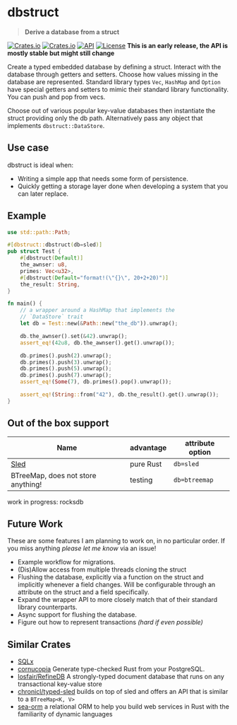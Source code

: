 # dbstruct

> **Derive a database from a struct**

[![Crates.io](https://img.shields.io/crates/v/dbstruct?style=flat-square)](https://crates.io/crates/dbstruct)
[![Crates.io](https://img.shields.io/crates/d/dbstruct?style=flat-square)](https://crates.io/crates/dbstruct)
[![API](https://docs.rs/dbstruct/badge.svg)](https://docs.rs/dbstruct)
[![License](https://img.shields.io/badge/license-MIT-blue?style=flat-square)](LICENSE-MIT)
**This is an early release, the API is mostly stable but might still change**

Create a typed embedded database by defining a struct. Interact with the database through getters and setters. Choose how values missing in the database are represented. Standard library types `Vec`, `HashMap` and `Option` have special getters and setters to mimic their standard library functionality. You can push and pop from vecs. 

Choose out of various popular key-value databases then instantiate the struct providing only the db path. Alternatively pass any object that implements `dbstruct::DataStore`. 


## Use case
dbstruct is ideal when:
- Writing a simple app that needs some form of persistence.
- Quickly getting a storage layer done when developing a system that you can later replace.


## Example
```rust
use std::path::Path;

#[dbstruct::dbstruct(db=sled)]
pub struct Test {
	#[dbstruct(Default)]
	the_awnser: u8,
	primes: Vec<u32>,
	#[dbstruct(Default="format!(\"{}\", 20+2+20)")]
	the_result: String,
}

fn main() {
	// a wrapper around a HashMap that implements the 
	// `DataStore` trait
	let db = Test::new(&Path::new("the_db")).unwrap();

	db.the_awnser().set(&42).unwrap();
	assert_eq!(42u8, db.the_awnser().get().unwrap());

	db.primes().push(2).unwrap();
	db.primes().push(3).unwrap();
	db.primes().push(5).unwrap();
	db.primes().push(7).unwrap();
	assert_eq!(Some(7), db.primes().pop().unwrap());

	assert_eq!(String::from("42"), db.the_result().get().unwrap());
}
```

## Out of the box support
| Name                                    | advantage | attribute option |
|-----------------------------------------|-----------|------------------|
| [Sled](https://crates.io/crates/sled)   | pure Rust | `db=sled`        |
| BTreeMap, does not store anything!      | testing   | `db=btreemap`    |

work in progress: rocksdb

## Future Work
These are some features I am planning to work on, in no particular order. If you miss anything *please let me know* via an issue!
- Example workflow for migrations.
- (Dis)Allow access from multiple threads cloning the struct
- Flushing the database, explicitly via a function on the struct and implicitly whenever a field changes. Will be configurable through an attribute on the struct and a field specifically.
- Expand the wrapper API to more closely match that of their standard library counterparts.
- Async support for flushing the database.
- Figure out how to represent transactions _(hard if even possible)_

## Similar Crates
- [SQLx](https://crates.io/crates/sqlx)
- [cornucopia](https://crates.io/crates/cornucopia) Generate type-checked Rust from your PostgreSQL.
- [losfair/RefineDB](git@github.com:losfair/RefineDB.git) A strongly-typed document database that runs on any transactional key-value store
- [chronicl/typed-sled](https://crates.io/crates/typed-sled) builds on top of sled and offers an API that is similar to a `BTreeMap<K, V>`
- [sea-orm](https://crates.io/crates/sea-orm) a relational ORM to help you build web services in Rust with the familiarity of dynamic languages
